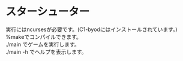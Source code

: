 # スターシューター
実行にはncursesが必要です。(C1-byodにはインストールされています。)  
%makeでコンパイルできます。  
./main でゲームを実行します。  
./main -h でヘルプを表示します。  
